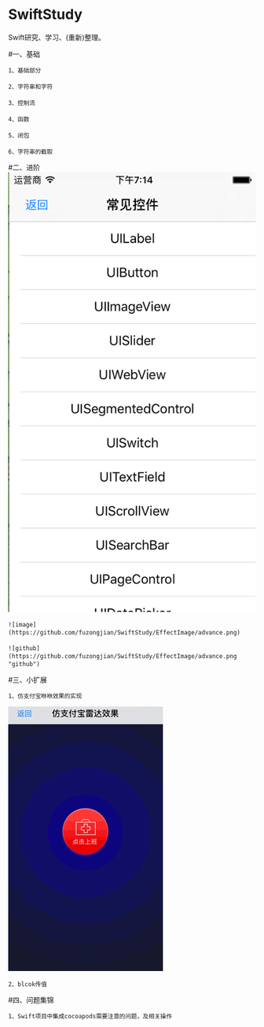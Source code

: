 # SwiftStudy
Swift研究、学习、(重新)整理。

#一、基础

    1、基础部分
    
    2、字符串和字符

    3、控制流
    
    4、函数

    5、闭包

    6、字符串的截取

    
#二、进阶
    <img src="/SwiftStudy/EffectImage/advance.png" alt="alt text" title="Title" />
     
    ![image](https://github.com/fuzongjian/SwiftStudy/EffectImage/advance.png)
    
    ![github](https://github.com/fuzongjian/SwiftStudy/EffectImage/advance.png "github")




#三、小扩展

    1、仿支付宝咻咻效果的实现
   <img src="/SwiftStudy/EffectImage/radar.gif" alt="alt text" title="Title" />
    
    2、blcok传值



#四、问题集锦  

    1、Swift项目中集成cocoapods需要注意的问题，及相关操作
